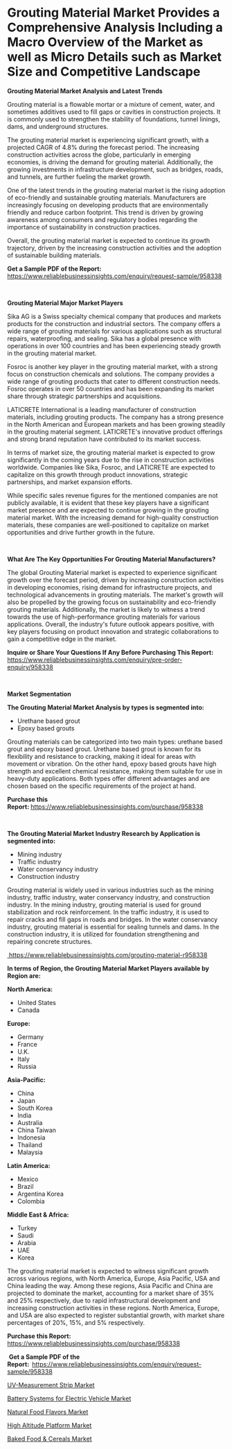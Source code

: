<p><h1>Grouting Material Market Provides a Comprehensive Analysis Including a Macro Overview of the Market as well as Micro Details such as Market Size and Competitive Landscape</h1></p><p><strong>Grouting Material Market Analysis and Latest Trends</strong></p>
<p><p>Grouting material is a flowable mortar or a mixture of cement, water, and sometimes additives used to fill gaps or cavities in construction projects. It is commonly used to strengthen the stability of foundations, tunnel linings, dams, and underground structures.</p><p>The grouting material market is experiencing significant growth, with a projected CAGR of 4.8% during the forecast period. The increasing construction activities across the globe, particularly in emerging economies, is driving the demand for grouting material. Additionally, the growing investments in infrastructure development, such as bridges, roads, and tunnels, are further fueling the market growth.</p><p>One of the latest trends in the grouting material market is the rising adoption of eco-friendly and sustainable grouting materials. Manufacturers are increasingly focusing on developing products that are environmentally friendly and reduce carbon footprint. This trend is driven by growing awareness among consumers and regulatory bodies regarding the importance of sustainability in construction practices.</p><p>Overall, the grouting material market is expected to continue its growth trajectory, driven by the increasing construction activities and the adoption of sustainable building materials.</p></p>
<p><strong>Get a Sample PDF of the Report:&nbsp;</strong> <a href="https://www.reliablebusinessinsights.com/enquiry/request-sample/958338">https://www.reliablebusinessinsights.com/enquiry/request-sample/958338</a></p>
<p>&nbsp;</p>
<p><strong>Grouting Material Major Market Players</strong></p>
<p><p>Sika AG is a Swiss specialty chemical company that produces and markets products for the construction and industrial sectors. The company offers a wide range of grouting materials for various applications such as structural repairs, waterproofing, and sealing. Sika has a global presence with operations in over 100 countries and has been experiencing steady growth in the grouting material market.</p><p>Fosroc is another key player in the grouting material market, with a strong focus on construction chemicals and solutions. The company provides a wide range of grouting products that cater to different construction needs. Fosroc operates in over 50 countries and has been expanding its market share through strategic partnerships and acquisitions.</p><p>LATICRETE International is a leading manufacturer of construction materials, including grouting products. The company has a strong presence in the North American and European markets and has been growing steadily in the grouting material segment. LATICRETE's innovative product offerings and strong brand reputation have contributed to its market success.</p><p>In terms of market size, the grouting material market is expected to grow significantly in the coming years due to the rise in construction activities worldwide. Companies like Sika, Fosroc, and LATICRETE are expected to capitalize on this growth through product innovations, strategic partnerships, and market expansion efforts.</p><p>While specific sales revenue figures for the mentioned companies are not publicly available, it is evident that these key players have a significant market presence and are expected to continue growing in the grouting material market. With the increasing demand for high-quality construction materials, these companies are well-positioned to capitalize on market opportunities and drive further growth in the future.</p></p>
<p>&nbsp;</p>
<p><strong>What Are The Key Opportunities For Grouting Material Manufacturers?</strong></p>
<p><p>The global Grouting Material market is expected to experience significant growth over the forecast period, driven by increasing construction activities in developing economies, rising demand for infrastructure projects, and technological advancements in grouting materials. The market's growth will also be propelled by the growing focus on sustainability and eco-friendly grouting materials. Additionally, the market is likely to witness a trend towards the use of high-performance grouting materials for various applications. Overall, the industry's future outlook appears positive, with key players focusing on product innovation and strategic collaborations to gain a competitive edge in the market.</p></p>
<p><strong>Inquire or Share Your Questions If Any Before Purchasing This Report:</strong> <a href="https://www.reliablebusinessinsights.com/enquiry/pre-order-enquiry/958338">https://www.reliablebusinessinsights.com/enquiry/pre-order-enquiry/958338</a></p>
<p>&nbsp;</p>
<p><strong>Market Segmentation</strong></p>
<p><strong>The Grouting Material Market Analysis by types is segmented into:</strong></p>
<p><ul><li>Urethane based grout</li><li>Epoxy based grouts</li></ul></p>
<p><p>Grouting materials can be categorized into two main types: urethane based grout and epoxy based grout. Urethane based grout is known for its flexibility and resistance to cracking, making it ideal for areas with movement or vibration. On the other hand, epoxy based grouts have high strength and excellent chemical resistance, making them suitable for use in heavy-duty applications. Both types offer different advantages and are chosen based on the specific requirements of the project at hand.</p></p>
<p><strong>Purchase this Report:&nbsp;</strong><a href="https://www.reliablebusinessinsights.com/purchase/958338">https://www.reliablebusinessinsights.com/purchase/958338</a></p>
<p>&nbsp;</p>
<p><strong>The Grouting Material Market Industry Research by Application is segmented into:</strong></p>
<p><ul><li>Mining industry</li><li>Traffic industry</li><li>Water conservancy industry</li><li>Construction industry</li></ul></p>
<p><p>Grouting material is widely used in various industries such as the mining industry, traffic industry, water conservancy industry, and construction industry. In the mining industry, grouting material is used for ground stabilization and rock reinforcement. In the traffic industry, it is used to repair cracks and fill gaps in roads and bridges. In the water conservancy industry, grouting material is essential for sealing tunnels and dams. In the construction industry, it is utilized for foundation strengthening and repairing concrete structures.</p></p>
<p><a href="https://www.reliablebusinessinsights.com/grouting-material-r958338">&nbsp;https://www.reliablebusinessinsights.com/grouting-material-r958338</a></p>
<p><strong>In terms of Region, the Grouting Material Market Players available by Region are:</strong></p>
<p>
    <p> <strong> North America: </strong>
        <ul>
            <li>United States</li>
            <li>Canada</li>
        </ul>
        </p> 
    <p> <strong> Europe: </strong>
        <ul>
            <li>Germany</li>
            <li>France</li>
            <li>U.K.</li>
            <li>Italy</li>
            <li>Russia</li>
        </ul>
        </p> 
    <p> <strong> Asia-Pacific: </strong>
        <ul>
            <li>China</li>
            <li>Japan</li>
            <li>South Korea</li>
            <li>India</li>
            <li>Australia</li>
            <li>China Taiwan</li>
            <li>Indonesia</li>
            <li>Thailand</li>
            <li>Malaysia</li>
        </ul>
        </p> 
    <p> <strong> Latin America: </strong>
        <ul>
            <li>Mexico</li>
            <li>Brazil</li>
            <li>Argentina Korea</li>
            <li>Colombia</li>
        </ul>
        </p> 
    <p> <strong> Middle East & Africa: </strong>
        <ul>
            <li>Turkey</li>
            <li>Saudi</li>
            <li>Arabia</li>
            <li>UAE</li>
            <li>Korea</li>
        </ul>
    </p>
    </p>
<p><p>The grouting material market is expected to witness significant growth across various regions, with North America, Europe, Asia Pacific, USA and China leading the way. Among these regions, Asia Pacific and China are projected to dominate the market, accounting for a market share of 35% and 25% respectively, due to rapid infrastructural development and increasing construction activities in these regions. North America, Europe, and USA are also expected to register substantial growth, with market share percentages of 20%, 15%, and 5% respectively.</p></p>
<p><strong>Purchase this Report: </strong><a href="https://www.reliablebusinessinsights.com/purchase/958338">https://www.reliablebusinessinsights.com/purchase/958338</a></p>
<p>&nbsp;<strong>Get a Sample PDF of the Report:&nbsp;&nbsp;</strong><a href="https://www.reliablebusinessinsights.com/enquiry/request-sample/958338">https://www.reliablebusinessinsights.com/enquiry/request-sample/958338</a></p>
<p><strong></strong></p>
<p><p><a href="https://www.linkedin.com/pulse/uv-measurement-strip-market-indicators-size-regional-breakdown-okthc?trackingId=ueTPQy%2Brj7PHRzVuQ2rofQ%3D%3D">UV-Measurement Strip Market</a></p><p><a href="https://www.linkedin.com/pulse/battery-systems-electric-vehicle-industry-forecast-market-ccdec?trackingId=dSd%2FuAIfJtCiUP%2FcIsM02Q%3D%3D">Battery Systems for Electric Vehicle Market</a></p><p><a href="https://issuu.com/reportprime-2/docs/natural-food-flavors-market-size-20_a2ba52a254cf8c">Natural Food Flavors Market</a></p><p><a href="https://www.linkedin.com/pulse/high-altitude-platform-industry-insights-report-analyzing-p03he?trackingId=eYgktYdiApMHgZL5OFyAXA%3D%3D">High Altitude Platform Market</a></p><p><a href="https://www.linkedin.com/pulse/market-forecast-global-baked-food-cereals-trends-impact-analysis-vga9c?trackingId=NFssvzvrLXqhPaUQ6uNtaA%3D%3D">Baked Food & Cereals Market</a></p></p>